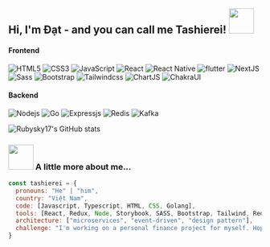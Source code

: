 <h2> Hi, I'm Đạt - and you can call me Tashierei! <img src="https://media.giphy.com/media/mGcNjsfWAjY5AEZNw6/giphy.gif" width="50"></h2>


#### Frontend
![HTML5](https://img.shields.io/badge/-HTML5-%23E44D27?style=flat-square&logo=html5&logoColor=ffffff)
![CSS3](https://img.shields.io/badge/-CSS3-%231572B6?style=flat-square&logo=css3)
![JavaScript](https://img.shields.io/badge/-JavaScript-%23F7DF1C?style=flat-square&logo=javascript&logoColor=000000&labelColor=%23F7DF1C&color=%23FFCE5A)
![React](https://img.shields.io/badge/-React-%23282C34?style=flat-square&logo=react)
![React Native](https://img.shields.io/badge/-ReactNative-%23282C34?style=flat-square&logo=react)
![flutter](https://img.shields.io/badge/-flutter-%2360c9f9?style=flat-square&logo=flutter&logoColor=60c9f9)
![NextJS](https://img.shields.io/badge/-NextJS-black?style=flat-square&logo=nextdotjs&logoColor=ffffff)
![Sass](https://img.shields.io/badge/-Sass-%23CC6699?style=flat-square&logo=sass&logoColor=ffffff)
![Bootstrap](https://img.shields.io/badge/-Bootstrap5-%235E2BA7?style=flat-square&logo=bootstrap&logoColor=ffffff)
![Tailwindcss](https://img.shields.io/badge/-TailwindCSS-%23FFFFFF?style=flat-square&logo=tailwindcss&logoColor=37bcf8)
![ChartJS](https://img.shields.io/badge/-ChartJS-%23FFFFFF?style=flat-square&logo=chartdotjs&logoColor=ff6283)
![ChakraUI](https://img.shields.io/badge/-ChakraUI-%23FFFFFF?style=flat-square&logo=chakraui&logoColor=46c7be)

#### Backend
![Nodejs](https://img.shields.io/badge/-Nodejs-black?style=flat-square&logo=Node.js)
![Go](https://img.shields.io/badge/-Golang-black?style=flat-square&logo=go)
![Expressjs](https://img.shields.io/badge/-ExpressJS-black?style=flat-square&logo=express)
![Redis](https://img.shields.io/badge/-Redis-black?style=flat-square&logo=redis)
![Kafka](https://img.shields.io/badge/-ApacheKafka-black?style=flat-square&logo=apachekafka)

![Rubysky17's GitHub stats](https://github-readme-stats.vercel.app/api?username=rubysky17&show_icons=true)

### <img src="https://media.giphy.com/media/VgCDAzcKvsR6OM0uWg/giphy.gif" width="50"> A little more about me...  

```javascript
const tashierei = {
  pronouns: "He" | "him",
  country: "Việt Nam",
  code: [Javascript, Typescript, HTML, CSS, Golang],
  tools: [React, Redux, Node, Storybook, SASS, Bootstrap, Tailwind, Redis, MongoDB, Docker],
  architecture: ["microservices", "event-driven", "design pattern"],
  challenge: "I'm working on a personal finance project for myself. Hopefully, I can successfully accomplish it this year."
}
```
